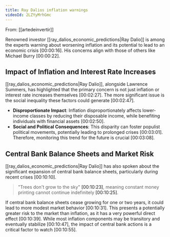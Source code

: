```yaml
---
title: Ray Dalios inflation warnings
videoId: 2LZYyMrhGmc
---
```


From: [[artedeinvertir]] <br/> 

Renowned investor [[ray_dalios_economic_predictions|Ray Dalio]] is among the experts warning about worsening inflation and its potential to lead to an economic crisis <a class="yt-timestamp" data-t="00:00:16">[00:00:16]</a>. His concerns align with those of others like Michael Burry <a class="yt-timestamp" data-t="00:00:22">[00:00:22]</a>.

## Impact of Inflation and Interest Rate Increases

[[ray_dalios_economic_predictions|Ray Dalio]], alongside Lawrence Summers, has highlighted that the primary concern is not just inflation or interest rate increases themselves <a class="yt-timestamp" data-t="00:02:27">[00:02:27]</a>. The more significant issue is the social inequality these factors could generate <a class="yt-timestamp" data-t="00:02:47">[00:02:47]</a>.

*   **Disproportionate Impact**: Inflation disproportionately affects lower-income classes by reducing their disposable income, while benefiting individuals with financial assets <a class="yt-timestamp" data-t="00:02:50">[00:02:50]</a>.
*   **Social and Political Consequences**: This disparity can foster populist political movements, potentially leading to prolonged crises <a class="yt-timestamp" data-t="00:03:01">[00:03:01]</a>. Therefore, monitoring this trend for the future is crucial <a class="yt-timestamp" data-t="00:03:08">[00:03:08]</a>.

## Central Bank Balance Sheets and Market Risk

[[ray_dalios_economic_predictions|Ray Dalio]] has also spoken about the significant expansion of central bank balance sheets, particularly during recent crises <a class="yt-timestamp" data-t="00:10:10">[00:10:10]</a>.

> "Trees don't grow to the sky" <a class="yt-timestamp" data-t="00:10:23">[00:10:23]</a>, meaning constant money printing cannot continue indefinitely <a class="yt-timestamp" data-t="00:10:25">[00:10:25]</a>.

If central bank balance sheets cease growing for one or two years, it could lead to more modest market behavior <a class="yt-timestamp" data-t="00:10:31">[00:10:31]</a>. This presents a potentially greater risk to the market than inflation, as it has a very powerful direct effect <a class="yt-timestamp" data-t="00:10:39">[00:10:39]</a>. While most inflation components may be transitory and eventually stabilize <a class="yt-timestamp" data-t="00:10:47">[00:10:47]</a>, the impact of central bank actions is a critical factor to watch <a class="yt-timestamp" data-t="00:10:55">[00:10:55]</a>.